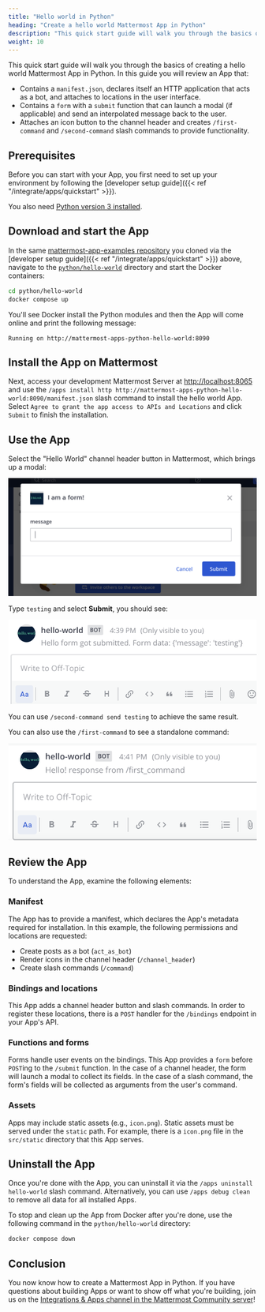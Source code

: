 ```yaml
---
title: "Hello world in Python"
heading: "Create a hello world Mattermost App in Python"
description: "This quick start guide will walk you through the basics of creating a hello world Mattermost App in Python."
weight: 10
---
```


This quick start guide will walk you through the basics of creating a hello world Mattermost App in Python. In this guide you will review an App that:

- Contains a `manifest.json`, declares itself an HTTP application that acts as a bot, and attaches to locations in the user interface.
- Contains a `form` with a `submit` function that can launch a modal (if applicable) and send an interpolated message back to the user.
- Attaches an icon button to the channel header and creates `/first-command` and `/second-command` slash commands to provide functionality.

## Prerequisites

Before you can start with your App, you first need to set up your environment by following the [developer setup guide]({{< ref "/integrate/apps/quickstart" >}}).

You also need [Python version 3 installed](https://www.python.org/downloads/).

## Download and start the App

In the same [mattermost-app-examples repository](https://github.com/mattermost/mattermost-app-examples) you cloned via the [developer setup guide]({{< ref "/integrate/apps/quickstart" >}}) above, navigate to the [`python/hello-world`](https://github.com/mattermost/mattermost-app-examples/tree/master/python/hello-world) directory and start the Docker containers:

```sh
cd python/hello-world
docker compose up
```

You'll see Docker install the Python modules and then the App will come online and print the following message:

```
Running on http://mattermost-apps-python-hello-world:8090
```

## Install the App on Mattermost

Next, access your development Mattermost Server at [http://localhost:8065](http://localhost:8065) and use the `/apps install http http://mattermost-apps-python-hello-world:8090/manifest.json` slash command to install the hello world App. Select `Agree to grant the app access to APIs and Locations` and click `Submit` to finish the installation.

## Use the App

Select the "Hello World" channel header button in Mattermost, which brings up a modal:

![image](modal.png)

Type `testing` and select **Submit**, you should see:

![image](response.png)

You can use `/second-command send testing` to achieve the same result.

You can also use the `/first-command` to see a standalone command:

![image](first.png)

## Review the App

To understand the App, examine the following elements:

### Manifest

The App has to provide a manifest, which declares the App's metadata required for installation. In this example, the following permissions and locations are requested:

- Create posts as a bot (`act_as_bot`)
- Render icons in the channel header (`/channel_header`)
- Create slash commands (`/command`)

### Bindings and locations

This App adds a channel header button and slash commands. In order to register these locations, there is a `POST` handler for the `/bindings` endpoint in your App's API.

### Functions and forms

Forms handle user events on the bindings. This App provides a `form` before `POST`ing to the `/submit` function. In the case of a channel header, the form will launch a modal to collect its fields. In the case of a slash command, the form's fields will be collected as arguments from the user's command.

### Assets

Apps may include static assets (e.g., `icon.png`). Static assets must be served under the `static` path. For example, there is a `icon.png` file in the `src/static` directory that this App serves.

## Uninstall the App

Once you're done with the App, you can uninstall it via the `/apps uninstall hello-world` slash command. Alternatively, you can use `/apps debug clean` to remove all data for all installed Apps.

To stop and clean up the App from Docker after you're done, use the following command in the `python/hello-world` directory:

```sh
docker compose down
```

## Conclusion

You now know how to create a Mattermost App in Python. If you have questions about building Apps or want to show off what you're building, join us on the [Integrations & Apps channel in the Mattermost Community server](https://community.mattermost.com/core/channels/integrations)!
